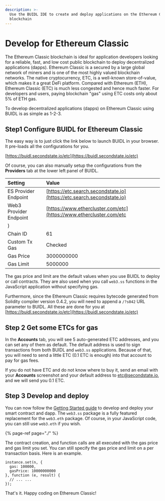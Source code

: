 ```yaml
---
description: >-
  Use the BUIDL IDE to create and deploy applications on the Ethereum Classic
  blockchain
---
```


# Develop for Ethereum Classic

The Ethereum Classic blockchain is ideal for application developers looking for a reliable, fast, and low cost public blockchain to deploy decentralized applications \(dapps\). Ethereum Classic is a secured by a large global network of miners and is one of the most highly valued blockchain networks. The native cryptocurrency, ETC, is a well-known store-of-value, which makes it a great DeFi platform. Compared with Ethereum \(ETH\), Ethereum Classic \(ETC\) is much less congested and hence much faster. For developers and users, paying blockchain "gas" using ETC costs only about 5% of ETH gas. 

To develop decentralized applications \(dapps\) on Ethereum Classic using BUIDL is as simple as 1-2-3.

## Step1 Configure BUIDL for Ethereum Classic

The easy way is to just click the link below to launch BUIDL in your browser. It pre-loads all the configurations for you. 

[https://buidl.secondstate.io/etc](https://buidl.secondstate.io/etc)

Of course, you can also manually setup the configurations from the **Providers** tab at the lower left panel of BUIDL.

| Setting | Value |
| :--- | :--- |
| ES Provider Endpoint | [https://etc.search.secondstate.io](https://etc.search.secondstate.io) |
| Web3 Provider Endpoint | [https://www.ethercluster.com/etc](https://www.ethercluster.com/etc
) |
| Chain ID | 61 |
| Custom Tx Gas | Checked |
| Gas Price | 3000000000 |
| Gas Limit | 5000000 |

The gas price and limit are the default values when you use BUIDL to deploy or call contracts. They are also used when you call `web3.ss` functions in the JavaScript application without specifying gas.

Furthermore, since the Ethereum Classic requires bytecode generated from Solidity compiler version 0.4.2, you will need to append a `/?s042` URL parameter to BUIDL. All these are done for you at [https://buidl.secondstate.io/etc](https://buidl.secondstate.io/etc)

## Step 2 Get some ETCs for gas

In the **Accounts** tab, you will see 5 auto-generated ETC addresses, and you can set any of them as default. The default address is used to sign transactions from both BUIDL and `web3.ss` applications. Because of that, you will need to send a little ETC \(0.1 ETC is enough\) into that account to pay for gas fees.

If you do not have ETC and do not know where to buy it, send an email with your **Accounts** screenshot and your default address to etc@secondstate.io, and we will send you 0.1 ETC.

## Step 3 Develop and deploy

You can now follow the [Getting Started guide](./) to develop and deploy your smart contract and dapp. The `web3.ss` package is a fully featured replacement for the `web3.eth` package. Of course, in your JavaScript code, you can still use `web3.eth` if you wish.

{% page-ref page="./" %}

The contract creation, and function calls are all executed with the gas price and gas limit you set. You can still specify the gas price and limit on a per transaction basis. Here is an example.

```text
instance.set(n, {
  gas: 100000,
  gasPrice: 10000000000
}, function (e, result) {
  // ... ...
});
```

That's it. Happy coding on Ethereum Classic!

